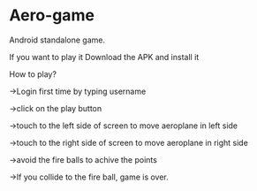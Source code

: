 # Aero-game

Android standalone game.

If you want to play it Download the APK and install it

How to play?

->Login first time by typing username

->click on the play button

->touch to the left side of screen to move aeroplane in left side

->touch to the right side of screen to move aeroplane in right side

->avoid the fire balls to achive the points

->If you collide to the fire ball, game is over.
